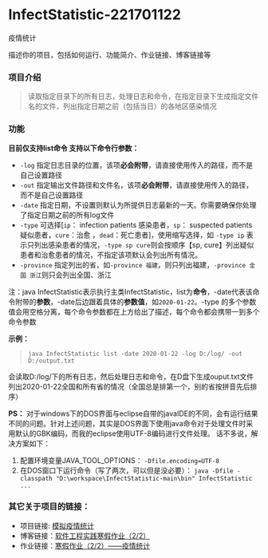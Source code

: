 # InfectStatistic-221701122
疫情统计

描述你的项目，包括如何运行、功能简介、作业链接、博客链接等

### 项目介绍

> 读取指定目录下的所有日志，处理日志和命令，在指定目录下生成指定文件名的文件，列出指定日期之前（包括当日）的各地区感染情况

### 功能

**目前仅支持list命令 支持以下命令行参数：**

- `-log`  指定日志目录的位置，该项**必会附带**，请直接使用传入的路径，而不是自己设置路径  
- `-out`  指定输出文件路径和文件名，该项**必会附带**，请直接使用传入的路径，而不是自己设置路径  
- `-date` 指定日期，不设置则默认为所提供日志最新的一天。你需要确保你处理了指定日期之前的所有log文件  
- `-type`  可选择[`ip`： infection patients 感染患者，`sp`： suspected patients 疑似患者，`cure`：治愈 ，`dead`：死亡患者]，使用缩写选择，如 `-type ip` 表示只列出感染患者的情况，`-type sp cure`则会按顺序【sp, cure】列出疑似患者和治愈患者的情况，不指定该项默认会列出所有情况。  
- `-province` 指定列出的省，如`-province 福建`，则只列出福建，`-province 全国 浙江`则只会列出全国、浙江  

注：java InfectStatistic表示执行主类InfectStatistic，list为**命令**，-date代表该命令附带的**参数**，-date后边跟着具体的**参数值**，如`2020-01-22`。-type 的多个参数值会用空格分离，每个命令参数都在上方给出了描述，每个命令都会携带一到多个命令参数

**示例：**  
>`java InfectStatistic list -date 2020-01-22 -log D:/log/ -out D:/output.txt`  

会读取D:/log/下的所有日志，然后处理日志和命令，在D盘下生成ouput.txt文件列出2020-01-22全国和所有省的情况（全国总是排第一个，别的省按拼音先后排序）

**PS：** 对于windows下的DOS界面与eclipse自带的javaIDE的不同，会有运行结果不同的问题。针对上述问题，其实是DOS界面下使用java命令对于处理文件时采用默认的GBK编码，而我的eclipse使用UTF-8编码进行文件处理。
话不多说，解决方案如下：
1. 配置环境变量JAVA_TOOL_OPTIONS：
```-Dfile.encoding=UTF-8```
2. 在DOS窗口下运行命令（写了两次，可以但是没必要）：
```java -Dfile -classpath "D:\workspace\InfectStatistic-main\bin" InfectStatistic ...```

### 其它关于项目的链接：
- 项目链接: [模拟疫情统计](https://github.com/Just-hy/InfectStatistic-main)
- 博客链接：[软件工程实践寒假作业（2/2）](https://www.cnblogs.com/hylog/p/12321795.html)
- 作业链接：[寒假作业（2/2）——疫情统计 ](https://edu.cnblogs.com/campus/fzu/2020SpringW/homework/10281)
